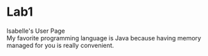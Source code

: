 # Lab1
Isabelle's User Page  
My favorite programming language is Java because having memory managed for you is really convenient.